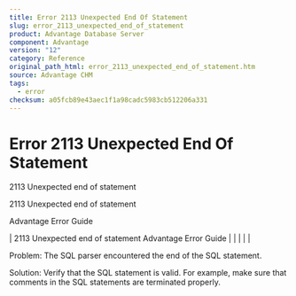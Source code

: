 ```yaml
---
title: Error 2113 Unexpected End Of Statement
slug: error_2113_unexpected_end_of_statement
product: Advantage Database Server
component: Advantage
version: "12"
category: Reference
original_path_html: error_2113_unexpected_end_of_statement.htm
source: Advantage CHM
tags:
  - error
checksum: a05fcb89e43aec1f1a98cadc5983cb512206a331
---
```


# Error 2113 Unexpected End Of Statement

2113 Unexpected end of statement

2113 Unexpected end of statement

Advantage Error Guide

| 2113 Unexpected end of statement  Advantage Error Guide |  |  |  |  |

Problem: The SQL parser encountered the end of the SQL statement.

Solution: Verify that the SQL statement is valid. For example, make sure that comments in the SQL statements are terminated properly.
